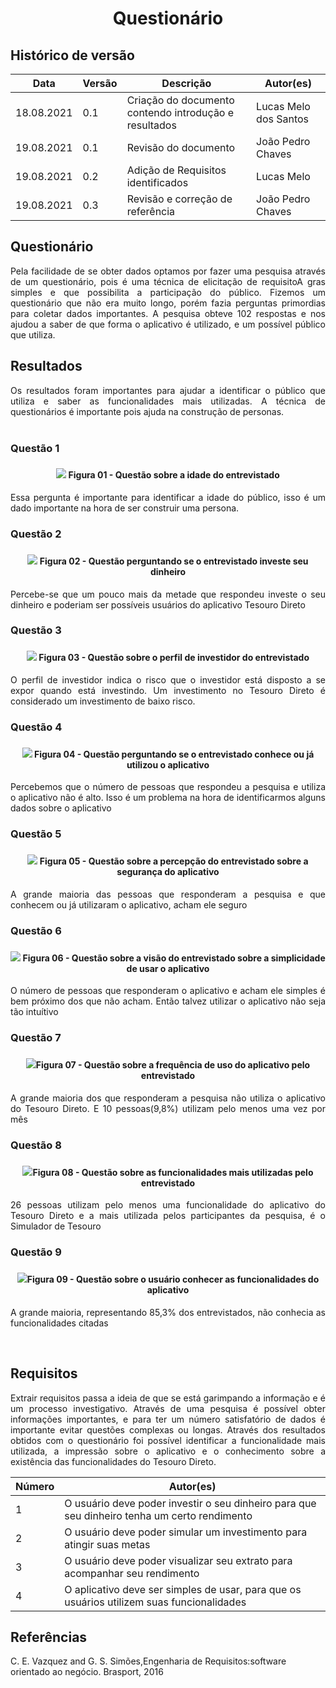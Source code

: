 # <center> Questionário


## Histórico de versão<br>

|Data | Versão | Descrição | Autor(es)|
| -- | -- | -- | -- |
| 18.08.2021 | 0.1 | Criação do documento contendo introdução e resultados| Lucas Melo dos Santos|
| 19.08.2021 | 0.1 | Revisão do documento| João Pedro Chaves |
| 19.08.2021 | 0.2 | Adição de Requisitos identificados| Lucas Melo |
| 19.08.2021 | 0.3 | Revisão e correção de referência | João Pedro Chaves | 


## Questionário

<div align="justify"> 
    Pela facilidade de se obter dados optamos por fazer uma pesquisa através de um questionário, pois é uma técnica de elicitação de requisitoA gras simples e que possibilita a participação do público.  
    Fizemos um questionário que não era muito longo, porém fazia perguntas primordias para coletar dados importantes. A pesquisa obteve 102 respostas e nos ajudou a saber de que forma o aplicativo é utilizado, e um possível público que utiliza.

</div>


## Resultados
<div align="justify"> 
Os resultados foram importantes para ajudar a identificar o público que utiliza e saber as funcionalidades mais utilizadas. A técnica de questionários é importante pois ajuda na construção de personas.


</div><br>



<div align="justify">

<h3> Questão 1<h3>
 
<h4 align = "center"><img src="../assets/form/idade.png">  Figura 01 - Questão sobre a idade do entrevistado</h4>


<p>Essa pergunta é importante para identificar a idade do público, isso é um dado importante na hora de ser construir uma persona. </p>


<h3> Questão 2<h3>
<h4 align = "center"><img src="../assets/form/investe_dinheiro.png"> Figura 02 - Questão perguntando se o entrevistado investe seu dinheiro </h4>



<p>Percebe-se que um pouco mais da metade que respondeu investe o seu dinheiro e poderiam ser possíveis usuários do aplicativo Tesouro Direto</p>

<h3>Questão 3<h3>

<h4 align = "center"><img src="../assets/form/perfil_investidor.png"> Figura 03 - Questão sobre o perfil de investidor do entrevistado </h4>


<p>O perfil de investidor indica o risco que o investidor está disposto a se expor quando está investindo. Um investimento no Tesouro Direto é considerado um investimento de baixo risco.</p>

<h3> Questão 4 <h3>

<h4 align = "center"><img src="../assets/form/utiliza.png"> Figura 04 - Questão perguntando se o entrevistado conhece ou já utilizou o aplicativo </h4>

<p> Percebemos que o número de pessoas que respondeu a pesquisa e utiliza o aplicativo não é alto. Isso é um problema na hora de identificarmos alguns dados sobre o aplicativo </p>

<h3> Questão 5 <h3>

<h4 align = "center"><img src="../assets/form/seguro.png"> Figura 05 - Questão sobre a percepção do entrevistado sobre a segurança do aplicativo </h4>

<p> A grande maioria das pessoas que responderam a pesquisa e que conhecem ou já utilizaram o aplicativo, acham ele seguro </p>

<h3> Questão 6<h3>


<h4 align = "center"><img src="../assets/form/simples.png"> Figura 06 - Questão sobre a visão do entrevistado sobre a simplicidade de usar o aplicativo </h4>

<p> O número de pessoas que responderam o aplicativo e acham ele simples é bem próximo dos que não acham. Então talvez utilizar o aplicativo não seja tão intuítivo</p>

<h3> Questão 7<h3>

<h4 align = "center"><img src="../assets/form/frequencia.png">Figura 07 - Questão sobre a frequência de uso do aplicativo pelo entrevistado </h4>

<p> A grande maioria dos que responderam a pesquisa não utiliza o aplicativo do Tesouro Direto. E 10 pessoas(9,8%) utilizam pelo menos uma vez por mês</p>

<h3> Questão 8<h3>

<h4 align = "center"><img src="../assets/form/funcionalidade.png">Figura 08 - Questão sobre as funcionalidades mais utilizadas pelo entrevistado </h4>


<p> 26 pessoas utilizam pelo menos uma funcionalidade do aplicativo do Tesouro Direto e a mais utilizada pelos participantes da pesquisa, é o Simulador de Tesouro</h4>

<h3> Questão 9<h3>

<h4 align = "center"A><img src="../assets/form/possui_funciona.png">Figura 09 - Questão sobre o usuário conhecer as funcionalidades do aplicativo </h4>

<p> A grande maioria, representando 85,3% dos entrevistados, não conhecia as funcionalidades citadas<p>



</div>
<br>


## Requisitos
<div align="justify"> 
Extrair requisitos passa a ideia de que se está garimpando a informação e é um processo investigativo. Através de uma pesquisa é possível obter informações importantes, e para ter um número satisfatório de dados é importante evitar questões complexas ou longas. Através dos resultados obtidos com o questionário foi possível identificar a funcionalidade mais utilizada, a impressão sobre o aplicativo e o conhecimento sobre a existência das funcionalidades do Tesouro Direto. 

</div>

|Número | Autor(es)|
| -- | -- |
| 1|  O usuário deve poder investir o seu dinheiro para que seu dinheiro tenha um certo rendimento |
| 2 | O usuário deve poder simular um investimento para atingir suas metas|
| 3 | O usuário deve poder visualizar seu extrato para acompanhar seu rendimento| 
| 4 | O aplicativo deve ser simples de usar, para que os usuários utilizem suas funcionalidades| 

## Referências

C. E. Vazquez and G. S. Simões,Engenharia de Requisitos:software orientado ao negócio.    Brasport, 2016
